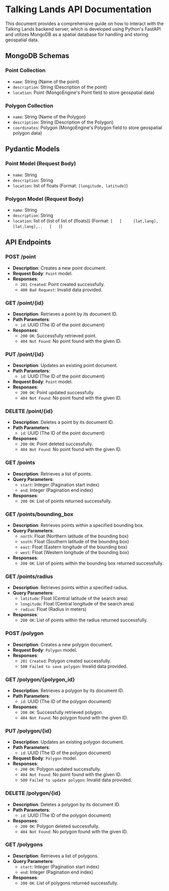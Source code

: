 # Talking Lands API Documentation

This document provides a comprehensive guide on how to interact with the Talking Lands backend server, which is developed using Python's FastAPI and utilizes MongoDB as a spatial database for handling and storing geospatial data.

## MongoDB Schemas

### Point Collection

- `name`: String (Name of the point)
- `description`: String (Description of the point)
- `location`: Point (MongoEngine's Point field to store geospatial data)

### Polygon Collection

- `name`: String (Name of the Polygon)
- `description`: String (Description of the Polygon)
- `coordinates`: Polygon (MongoEngine's Polygon field to store geospatial polygon data)

## Pydantic Models

### Point Model (Request Body)

- `name`: String
- `description`: String
- `location`: list of floats (Format: `[longitude, latitude]`)

### Polygon Model (Request Body)

- `name`: String
- `description`: String
- `location`: list of (list of list of (floats)) (Format: `[   [     [lat,lang],[lat,lang],..   ]   ]`)

## API Endpoints

### POST /point

- **Description**: Creates a new point document.
- **Request Body**: `Point` model.
- **Responses**:
  - `201 Created`: Point created successfully.
  - `400 Bad Request`: Invalid data provided.

### GET /point/{id}

- **Description**: Retrieves a point by its document ID.
- **Path Parameters**:
  - `id`: UUID (The ID of the point document)
- **Responses**:
  - `200 OK`: Successfully retrieved point.
  - `404 Not Found`: No point found with the given ID.

### PUT /point/{id}

- **Description**: Updates an existing point document.
- **Path Parameters**:
  - `id`: UUID (The ID of the point document)
- **Request Body**: `Point` model.
- **Responses**:
  - `200 OK`: Point updated successfully.
  - `404 Not Found`: No point found with the given ID.

### DELETE /point/{id}

- **Description**: Deletes a point by its document ID.
- **Path Parameters**:
  - `id`: UUID (The ID of the point document)
- **Responses**:
  - `200 OK`: Point deleted successfully.
  - `404 Not Found`: No point found with the given ID.

### GET /points

- **Description**: Retrieves a list of points.
- **Query Parameters**:
  - `start`: Integer (Pagination start index)
  - `end`: Integer (Pagination end index)
- **Responses**:
  - `200 OK`: List of points returned successfully.

### GET /points/bounding_box

- **Description**: Retrieves points within a specified bounding box.
- **Query Parameters**:
  - `north`: Float (Northern latitude of the bounding box)
  - `south`: Float (Southern latitude of the bounding box)
  - `east`: Float (Eastern longitude of the bounding box)
  - `west`: Float (Western longitude of the bounding box)
- **Responses**:
  - `200 OK`: List of points within the bounding box returned successfully.

### GET /points/radius

- **Description**: Retrieves points within a specified radius.
- **Query Parameters**:
  - `latitude`: Float (Central latitude of the search area)
  - `longitude`: Float (Central longitude of the search area)
  - `radius`: Float (Radius in meters)
- **Responses**:
  - `200 OK`: List of points within the radius returned successfully.



### POST /polygon

- **Description**: Creates a new polygon document.
- **Request Body**: `Polygon` model.
- **Responses**:
  - `201 Created`: Polygon created successfully.
  - `500 Failed to save polygon`: Invalid data provided.

### GET /polygon/{polygon_id}

- **Description**: Retrieves a polygon by its document ID.
- **Path Parameters**:
  - `id`: UUID (The ID of the polygon document)
- **Responses**:
  - `200 OK`: Successfully retrieved polygon.
  - `404 Not Found`: No polygon found with the given ID.

### PUT /polygon/{id}

- **Description**: Updates an existing polygon document.
- **Path Parameters**:
  - `id`: UUID (The ID of the polygon document)
- **Request Body**: `Polygon` model.
- **Responses**:
  - `200 OK`: Polygon updated successfully.
  - `404 Not Found`: No point found with the given ID.
  - `500 Failed to update polygon`: Invalid data provided.

### DELETE /polygon/{id}

- **Description**: Deletes a polygon by its document ID.
- **Path Parameters**:
  - `id`: UUID (The ID of the polygon document)
- **Responses**:
  - `200 OK`: Polygon deleted successfully.
  - `404 Not Found`: No polygon found with the given ID.

### GET /polygons

- **Description**: Retrieves a list of polygons.
- **Query Parameters**:
  - `start`: Integer (Pagination start index)
  - `end`: Integer (Pagination end index)
- **Responses**:
  - `200 OK`: List of polygons returned successfully.